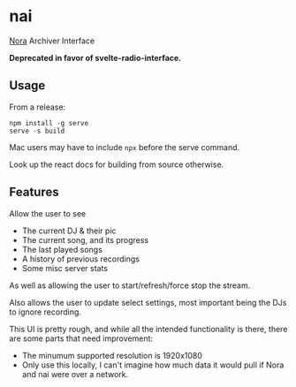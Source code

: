 # nai
[Nora](https://github.com/Linkcube/Nora) Archiver Interface

**Deprecated in favor of svelte-radio-interface.**

## Usage
From a release:

```
npm install -g serve
serve -s build
```

Mac users may have to include `npx` before the serve command.

Look up the react docs for building from source otherwise.

## Features

Allow the user to see
- The current DJ & their pic
- The current song, and its progress
- The last played songs
- A history of previous recordings
- Some misc server stats

As well as allowing the user to start/refresh/force stop the stream.

Also allows the user to update select settings, most important being the DJs to ignore recording.

This UI is pretty rough, and while all the intended functionality is there, there are some parts that need improvement:
- The minumum supported resolution is 1920x1080
- Only use this locally, I can't imagine how much data it would pull if Nora and nai were over a network.
